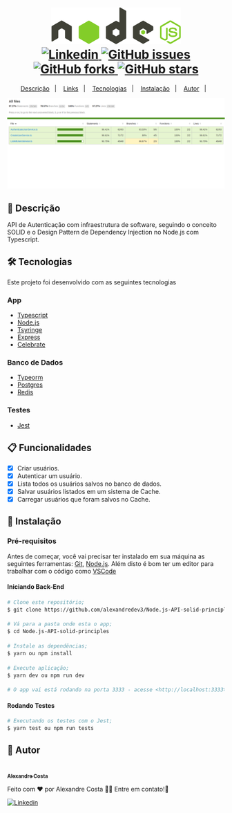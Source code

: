 <h1 align="center">
  <img width="300px" src="./.github/assets/nodejs-icon.svg" />
  <br />
  <a href="https://www.linkedin.com/in/alexandre-costa-401699199">
    <img alt="Linkedin" src="https://img.shields.io/badge/-Alexandre%20Costa-29B6D1?label=Linkedin&logo=linkedin&style=flat-square">
  </a>
  <a href="https://github.com/alexandredev3/Node.js-API-solid-principles/issues">
    <img alt="GitHub issues" src="https://img.shields.io/github/issues/alexandredev3/linkedin-clone?color=29B6D1&style=flat-square">
  </a>
  <a href="https://github.com/alexandredev3/linkedin-clone//network">
    <img alt="GitHub forks" src="https://img.shields.io/github/forks/alexandredev3/Node.js-API-solid-principles?color=29B6D1&style=flat-square">
  </a>
  <a href="https://github.com/alexandredev3/linkedin-clone//stargazers">
    <img alt="GitHub stars" src="https://img.shields.io/github/stars/alexandredev3/Node.js-API-solid-principles?color=29B6D1&style=flat-square">
  </a>
</h1>
<p align="center">
  <a href="#page_facing_up-descrição">Descrição</a>&nbsp;&nbsp;&nbsp;|&nbsp;&nbsp;&nbsp;
  <a href="#paperclip-links">Links</a>&nbsp;&nbsp;&nbsp;|&nbsp;&nbsp;&nbsp;
  <a href="#-tecnologias">Tecnologias</a>&nbsp;&nbsp;&nbsp;|&nbsp;&nbsp;&nbsp;
  <a href="#closed_book-instalação">Instalação</a>&nbsp;&nbsp;&nbsp;|&nbsp;&nbsp;&nbsp;
  <a href="#man-Autor">Autor</a>&nbsp;&nbsp;&nbsp;|&nbsp;&nbsp;&nbsp;
</p>

<img src="./.github/assets/coverage.png" />

## :page_facing_up: Descrição
API de Autenticação com infraestrutura de software, seguindo o conceito SOLID e o Design Pattern de Dependency Injection no Node.js com Typescript.

## 🛠 Tecnologias
Este projeto foi desenvolvido com as seguintes tecnologias
### App
  - [Typescript](https://pt-br.reactjs.org/)
  - [Node.js](https://www.typescriptlang.org/)
  - [Tsyringe](https://styled-components.com/)
  - [Express](https://styled-components.com/)
  - [Celebrate](https://styled-components.com/)
 
### Banco de Dados
  - [Typeorm](https://styled-components.com/)
  - [Postgres](https://styled-components.com/)
  - [Redis](https://styled-components.com/)
  
### Testes
  - [Jest](https://styled-components.com/)
  
## :clipboard: Funcionalidades
  - [x] Criar usuários.
  - [x] Autenticar um usuário.
  - [x] Lista todos os usuários salvos no banco de dados.
  - [x] Salvar usuários listados em um sistema de Cache.
  - [x] Carregar usuários que foram salvos no Cache.
 
## :closed_book: Instalação

### Pré-requisitos
Antes de começar, você vai precisar ter instalado em sua máquina as seguintes ferramentas:
[Git](https://git-scm.com), [Node.js](https://nodejs.org/en/).
Além disto é bom ter um editor para trabalhar com o código como [VSCode](https://code.visualstudio.com/)

#### Iniciando Back-End
  ```bash
  # Clone este repositório;
  $ git clone https://github.com/alexandredev3/Node.js-API-solid-principles.git

  # Vá para a pasta onde esta o app;
  $ cd Node.js-API-solid-principles

  # Instale as dependências;
  $ yarn ou npm install

  # Execute aplicação;
  $ yarn dev ou npm run dev

  # O app vai está rodando na porta 3333 - acesse <http://localhost:3333>
  ```
  
#### Rodando Testes
  ```bash
  # Executando os testes com o Jest;
  $ yarn test ou npm run tests
  ```
  
## :man: Autor

<a href="https://github.com/alexandredev3/">
 <img src="https://avatars0.githubusercontent.com/u/61118233?s=400&u=37870397a9363ce5e768975c05e95a5f5d323ca1&v=4" width="70px;" alt=""/>
 <br />
 <sub><b>Alexandre Costa</b></sub>
</a>


Feito com ❤️ por Alexandre Costa :wave::wave: Entre em contato!🚀

<a href="https://www.linkedin.com/in/alexandre-costa-401699199">
  <img alt="Linkedin" src="https://img.shields.io/badge/-Alexandre%20Costa-9871F5?label=Linkedin&logo=linkedin&style=flat-square">
</a>

